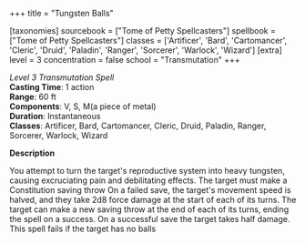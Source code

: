 +++
title = "Tungsten Balls"

[taxonomies]
sourcebook = ["Tome of Petty Spellcasters"]
spellbook = ["Tome of Petty Spellcasters"]
classes = ['Artificer', 'Bard', 'Cartomancer', 'Cleric', 'Druid', 'Paladin', 'Ranger', 'Sorcerer', 'Warlock', 'Wizard']
[extra]
level = 3
concentration = false
school = "Transmutation"
+++

*Level 3 Transmutation Spell*  
**Casting Time**: 1 action  
**Range**: 60 ft  
**Components**: V, S, M(a piece of metal)  
**Duration**: Instantaneous  
**Classes**: Artificer, Bard, Cartomancer, Cleric, Druid, Paladin, Ranger, Sorcerer, Warlock, Wizard  

**Description**

You attempt to turn the target's reproductive system into heavy tungsten, causing excruciating pain and debilitating effects. The target must make a Constitution saving throw On a failed save, the target's movement speed is halved, and they take 2d8 force damage at the start of each of its turns. The target can make a new saving throw at the end of each of its turns, ending the spell on a success. On a successful save the target takes half damage. This spell fails if the target has no balls
